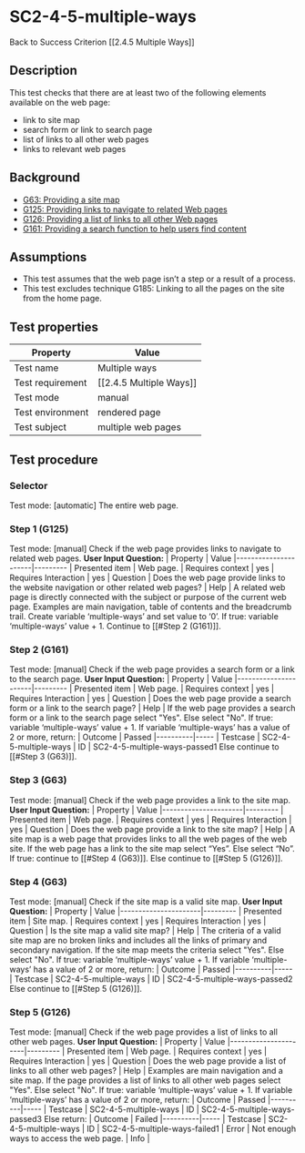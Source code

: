 
# SC2-4-5-multiple-ways
Back to Success Criterion [[2.4.5 Multiple Ways]]

## Description
This test checks that there are at least two of the following elements available on the web page:
- link to site map
- search form or link to search page
- list of links to all other web pages
- links to relevant web pages

## Background
- [G63: Providing a site map](http://www.w3.org/TR/WCAG20-TECHS/G63.html)
- [G125: Providing links to navigate to related Web pages](http://www.w3.org/TR/WCAG20-TECHS/G125.html)
- [G126: Providing a list of links to all other Web pages](http://www.w3.org/TR/WCAG20-TECHS/G126.html)
- [G161: Providing a search function to help users find content](http://www.w3.org/TR/WCAG20-TECHS/G161.html)

## Assumptions
- This test assumes that the web page isn’t a step or a result of a process.
- This test excludes technique G185: Linking to all the pages on the site from the home page.

## Test properties
| Property          | Value
|-------------------|----
| Test name         |Multiple ways
| Test requirement  |[[2.4.5 Multiple Ways]]
| Test mode         |manual
| Test environment  |rendered page
| Test subject      |multiple web pages

## Test procedure
### Selector
Test mode: [automatic]
The entire web page.
### Step 1 (G125)
Test mode: [manual]
Check if the web page provides links to navigate to related web pages.
**User Input Question:**
| Property             | Value
|----------------------|---------
| Presented item       | Web page.
| Requires context     | yes
| Requires Interaction | yes
| Question             | Does the web page provide links to the website navigation or other related web pages?
| Help                 | A related web page is directly connected with the subject or purpose of the current web page. Examples are main navigation, table of contents and the breadcrumb trail.
Create variable ‘multiple-ways’ and set value to ‘0’.
If true: variable ‘multiple-ways’ value + 1.
Continue to [[#Step 2 (G161)]].
### Step 2 (G161)
Test mode: [manual]
Check if the web page provides a search form or a link to the search page.
**User Input Question:**
| Property             | Value
|----------------------|---------
| Presented item       | Web page.
| Requires context     | yes
| Requires Interaction | yes
| Question             | Does the web page provide a search form or a link to the search page?
| Help                 | If the web page provides a search form or a link to the search page select "Yes". Else select "No".
If true: variable ‘multiple-ways’ value + 1.
If variable ‘multiple-ways’ has a value of 2 or more, return:
| Outcome  | Passed
|----------|-----
| Testcase | SC2-4-5-multiple-ways
| ID       | SC2-4-5-multiple-ways-passed1
Else continue to [[#Step 3 (G63)]].
### Step 3 (G63)
Test mode: [manual]
Check if the web page provides a link to the site map.
**User Input Question:**
| Property             | Value
|----------------------|---------
| Presented item       | Web page.
| Requires context     | yes
| Requires Interaction | yes
| Question             | Does the web page provide a link to the site map?
| Help                 | A site map is a web page that provides links to all the web pages of the web site. If the web page has a link to the site map select “Yes”. Else select “No”.
If true: continue to [[#Step 4 (G63)]].
Else continue to [[#Step 5 (G126)]].
### Step 4 (G63)
Test mode: [manual]
Check if the site map is a valid site map.
**User Input Question:**
| Property             | Value
|----------------------|---------
| Presented item       | Site map.
| Requires context     | yes
| Requires Interaction | yes
| Question             | Is the site map a valid site map?
| Help                 | The criteria of a valid site map are no broken links and includes all the links of primary and secondary navigation. If the site map meets the criteria select "Yes". Else select "No".
If true: variable ‘multiple-ways’ value + 1.
If variable ‘multiple-ways’ has a value of 2 or more, return:
| Outcome  | Passed
|----------|-----
| Testcase | SC2-4-5-multiple-ways
| ID       | SC2-4-5-multiple-ways-passed2
Else continue to [[#Step 5 (G126)]].
### Step 5 (G126)
Test mode: [manual]
Check if the web page provides a list of links to all other web pages.
**User Input Question:**
| Property             | Value
|----------------------|---------
| Presented item       | Web page.
| Requires context     | yes
| Requires Interaction | yes
| Question             | Does the web page provide a list of links to all other web pages?
| Help                 | Examples are main navigation and a site map. If the page provides a list of links to all other web pages select "Yes". Else select "No".
If true: variable ‘multiple-ways’ value + 1.
If variable ‘multiple-ways’ has a value of 2 or more, return:
| Outcome  | Passed
|----------|-----
| Testcase | SC2-4-5-multiple-ways
| ID       | SC2-4-5-multiple-ways-passed3
Else return:
| Outcome  | Failed
|----------|-----
| Testcase | SC2-4-5-multiple-ways
| ID       | SC2-4-5-multiple-ways-failed1
| Error    | Not enough ways to access the web page.
| Info     |
